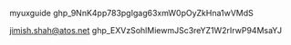 myuxguide
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

jimish.shah@atos.net
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
